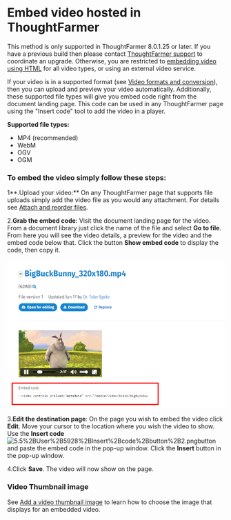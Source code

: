 # Embed video hosted in ThoughtFarmer



This method is only supported in ThoughtFarmer 8.0.1.25 or later. If you have a previous build then please contact [ThoughtFarmer support](mailto:helpdesk@thoughtfarmer.com) to coordinate an upgrade. Otherwise, you are restricted to [embedding video using HTML](advanced-how-to-embed-a-video-using-html-code.md) for all video types, or using an external video service.  
  
If your video is in a supported format \(see [Video formats and conversion](video-formats-and-conversion.md)\), then you can upload and preview your video automatically. Additionally, these supported file types will give you embed code right from the document landing page. This code can be used in any ThoughtFarmer page using the "Insert code" tool to add the video in a player.   
  
**Supported file types:** 

* MP4 \(recommended\)
* WebM
* OGV
* OGM

### **To embed the video simply follow these steps:**

1**.Upload your video:** On any ThoughtFarmer page that supports file uploads simply add the video file as you would any attachment. For details see [Attach and reorder files](../../add-and-edit-files/attach-and-reorder-files.md). 

2.**Grab the embed code**: Visit the document landing page for the video. From a document library just click the name of the file and select **Go to file**. From here you will see the video details, a preview for the video and the embed code below that. Click the button **Show embed code** to display the code, then copy it.

![](../../../.gitbook/assets/1%20%2858%29.png)



3.**Edit the destination page**: On the page you wish to embed the video click **Edit**. Move your cursor to the location where you wish the video to show. Use the **Insert code** ![5.5%2BUser%2B5928%2BInsert%2Bcode%2Bbutton%2B2.png](https://community.thoughtfarmer.com/imagethumb/132612970000/16338/950x950/False/5.5%2BUser%2B5928%2BInsert%2Bcode%2Bbutton%2B2.png)button and paste the embed code in the pop-up window. Click the **Insert** button in the pop-up window. 

4.Click **Save**. The video will now show on the page.

### **Video Thumbnail image**

See [Add a video thumbnail image](../add-thumbnail-images/add-a-video-thumbnail-image.md) to learn how to choose the image that displays for an embedded video.



  


